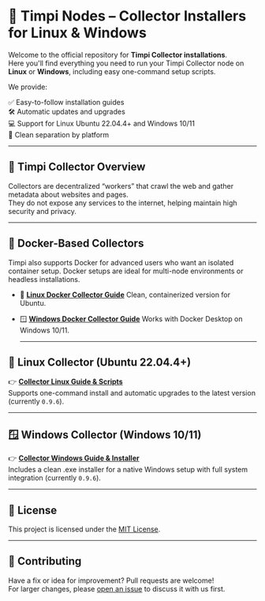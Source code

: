 # 🧠 Timpi Nodes – Collector Installers for Linux & Windows

Welcome to the official repository for **Timpi Collector installations**.  
Here you'll find everything you need to run your Timpi Collector node on **Linux** or **Windows**, including easy one-command setup scripts.

We provide:

✅ Easy-to-follow installation guides  
🛠️ Automatic updates and upgrades  
💻 Support for Linux Ubuntu 22.04.4+ and Windows 10/11  
📁 Clean separation by platform

---

## 🔄 Timpi Collector Overview

Collectors are decentralized “workers” that crawl the web and gather metadata about websites and pages.  
They do not expose any services to the internet, helping maintain high security and privacy.

---

## 🐳 Docker-Based Collectors

Timpi also supports Docker for advanced users who want an isolated container setup.
Docker setups are ideal for multi-node environments or headless installations.

* 🐧 **[Linux Docker Collector Guide](https://github.com/Timpi-official/Nodes/blob/main/DockerCollector/Tutorial/LinuxDockerCollectorLatest.md)**
  Clean, containerized version for Ubuntu.

* 🪟 **[Windows Docker Collector Guide](https://github.com/Timpi-official/Nodes/blob/main/DockerCollector/Tutorial/WindowsDockerCollectorLatest2.md)**
  Works with Docker Desktop on Windows 10/11.

  ---

## 🐧 Linux Collector (Ubuntu 22.04.4+)

👉 **[Collector Linux Guide & Scripts](https://github.com/Timpi-official/Nodes/blob/main/Collector/scripts/CollectorLinux.md)**  
Supports one-command install and automatic upgrades to the latest version (currently `0.9.6`).

---

## 🪟 Windows Collector (Windows 10/11)

👉 **[Collector Windows Guide & Installer](https://github.com/Timpi-official/Nodes/blob/main/Collector/scripts/CollectorWindows.md)**  
Includes a clean .exe installer for a native Windows setup with full system integration (currently `0.9.6`).

---


## 📜 License

This project is licensed under the [MIT License](LICENSE).

---

## 🤝 Contributing

Have a fix or idea for improvement? Pull requests are welcome!  
For larger changes, please [open an issue](https://discord.com/channels/946982023245992006/1179427377844068493) to discuss it with us first.
